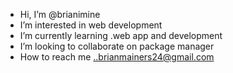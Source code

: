 -  Hi, I’m @brianimine
- I’m interested in web development
-  I’m currently learning .web app and development
-  I’m looking to collaborate on package manager
-  How to reach me ..brianmainers24@gmail.com

<!---
brianimine special  repository because its `README.md` (this file) appears on your GitHub profile.
You can click the Preview link to take a look at your changes.
--->
